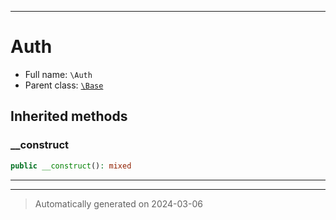 ***

# Auth





* Full name: `\Auth`
* Parent class: [`\Base`](./Base.md)






## Inherited methods


### __construct



```php
public __construct(): mixed
```












***


***
> Automatically generated on 2024-03-06
